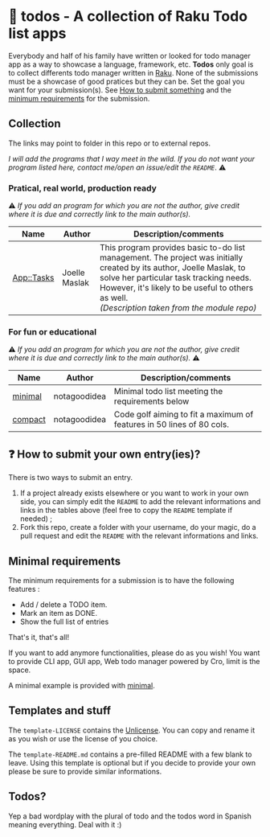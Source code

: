 # :open_book: todos - A collection of Raku Todo list apps
Everybody and half of his family have written or looked for todo manager app as a way to showcase a language, framework, etc.
**Todos** only goal is to collect differents todo manager written in [Raku](https://raku.org/).
None of the submissions must be a showcase of good pratices but they can be.
Set the goal you want for your submission(s). See [How to submit something](https://github.com/notagoodidea/todos#question-how-to-submit-your-own-entryies) and the [minimum requirements](https://github.com/notagoodidea/todos#minimal-requirements) for the submission.

## Collection
The links may point to folder in this repo or to external repos.

*I will add the programs that I way meet in the wild. If you do not want your program listed here, contact me/open an issue/edit the `README`*. :warning:

### Pratical, real world, production ready
:warning: *If you add an program for which you are not the author, give credit where it is due and correctly link to the main author(s).*

| Name | Author | Description/comments |
| --- | --- | --- |
| [App::Tasks](https://modules.raku.org/dist/App::Tasks:cpan:JMASLAK) | Joelle Maslak | This program provides basic to-do list management. The project was initially created by its author, Joelle Maslak, to solve her particular task tracking needs. However, it's likely to be useful to others as well. <br/>*(Description taken from the module repo)*|

### For fun or educational
:warning: *If you add an program for which you are not the author, give credit where it is due and correctly link to the main author(s).* :warning:

| Name | Author | Description/comments |
| --- | --- | --- |
| [minimal](/notagoodidea/minimal/) | notagoodidea | Minimal todo list meeting the requirements below | 
| [compact](/notagoodidea/compact/) | notagoodidea | Code golf aiming to fit a maximum of features in 50 lines of 80 cols. |


## :question: How to submit your own entry(ies)?
There is two ways to submit an entry.

1. If a project already exists elsewhere or you want to work in your own side, you can simply edit the `README` to add the relevant informations and links in the tables above (feel free to copy the `README` template if needed) ; 
2. Fork this repo, create a folder with your username, do your magic, do a pull request and edit the `README` with the relevant informations and links.

## Minimal requirements
The minimum requirements for a submission is to have the following features :

* Add / delete a TODO item.
* Mark an item as DONE.
* Show the full list of entries

That's it, that's all! 

If you want to add anymore functionalities, please do as you wish!
You want to provide CLI app, GUI app, Web todo manager powered by Cro, limit is the space.

A minimal example is provided with [minimal](/notagoodidea/minimal/).
## Templates and stuff

The `template-LICENSE` contains the [Unlicense](https://unlicense.org/). You can copy and rename it as you wish or use the license of you choice.

The `template-README.md` contains a pre-filled README with a few blank to leave. Using this template is optional but if you decide to provide your own please be sure to provide similar informations.

## Todos?
Yep a bad wordplay with the plural of todo and the todos word in Spanish meaning everything. Deal with it :)
